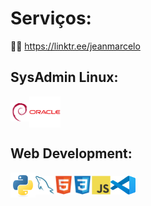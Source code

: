# Serviços:
👨‍💻 https://linktr.ee/jeanmarcelo
## SysAdmin Linux:
<img align="center" width="30" height="30" src="https://raw.githubusercontent.com/devicons/devicon/master/icons/debian/debian-original.svg"><img align="center" width="50" src="https://raw.githubusercontent.com/devicons/devicon/master/icons/oracle/oracle-original.svg">
## Web Development:
<img align="center" alt="Python" height="40" width="40" src="https://raw.githubusercontent.com/devicons/devicon/master/icons/python/python-original.svg"><img align="center" width="30" height="30" src="https://raw.githubusercontent.com/devicons/devicon/master/icons/mysql/mysql-original.svg"><img align="center" alt="HTML" height="30" width="30" src="https://raw.githubusercontent.com/devicons/devicon/master/icons/html5/html5-original.svg"><img align="center" alt="CSS" height="30" width="30" src="https://raw.githubusercontent.com/devicons/devicon/master/icons/css3/css3-original.svg"><img align="center" alt="Js" height="30" width="30" src="https://raw.githubusercontent.com/devicons/devicon/master/icons/javascript/javascript-original.svg"><img align="center" alt="Vscode" height="30" width="40" src="https://raw.githubusercontent.com/devicons/devicon/master/icons/vscode/vscode-original.svg">
